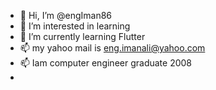 - 👋 Hi, I’m @engIman86
- 👀 I’m interested in learning
- 🌱 I’m currently learning Flutter
- 📫 my yahoo mail is eng.imanali@yahoo.com
- 📫 Iam computer engineer graduate 2008 
- 

